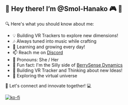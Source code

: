 ## 👋 Hey there! I’m @Smol-Hanako 🎮 🚀

🔍 Here's what you should know about me:

- 💡 Building VR Trackers to explore new dimensions!
- 🎶 Always tuned into music while crafting
- 🌱 Learning and growing every day!
- 📫 Reach me on [Discord](https://discord.com/invite/NhzWBtB85z)
- 💁 Pronouns: She / Her
- 🎉 Fun fact: I'm the Silly side of [BerrySense Dynamics](https://github.com/BerrySense-Dynamics)
- 🤖 Building VR Tracker and Thinking about new Ideas!
- 🌌 Exploring the virtual universe

🌟 Let's connect and innovate together! 💻

[![ko-fi](https://ko-fi.com/img/githubbutton_sm.svg)](https://ko-fi.com/G2G5X8604)
